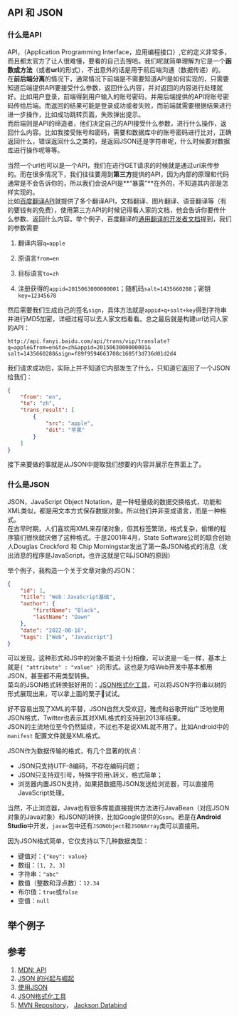 ## API 和 JSON

### 什么是API

API，（Application Programming Interface，应用编程接口）,它的定义非常多，而且都太官方了让人很难懂，要看的自己去搜哈。我们呢就简单理解为它是一个**函数或方法**（或者**url**的形式），不出意外的话是用于前后端沟通（数据传递）的。  
在**前后端分离**的情况下，通常情况下前端是不需要知道API是如何实现的，只需要知道后端提供API要接受什么参数，返回什么内容，并对返回的内容进行处理就好。比如用户登录，前端得到用户输入的账号密码，并用后端提供的API将账号密码传给后端。而返回的结果可能是登录成功或者失败，而前端就需要根据结果进行进一步操作，比如成功跳转页面，失败弹出提示。  
而后端则是API的缔造者，他们决定自己的API接受什么参数，进行什么操作，返回什么内容。比如我接受账号和密码，需要和数据库中的账号密码进行比对，正确返回什么，错误返回什么之类的，是返回JSON还是字符串呢，什么时候要对数据库进行操作呢等等。

当然一个url也可以是一个API，我们在进行GET请求的时候就是通过url来传参的。而在很多情况下，我们往往要用到**第三方**提供的API，因为内部的原理和代码通常是不会告诉你的，所以我们会说API是**“暴露”**在外的，不知道其内部是怎样实现的。  
比如[百度翻译API](https://fanyi-api.baidu.com)就提供了多个翻译API，文档翻译、图片翻译、语音翻译等（有的要钱有的免费），使用第三方API的时候记得看人家的文档，他会告诉你要传什么参数、返回什么内容。举个例子，百度翻译的[通用翻译的开发者文档](https://fanyi-api.baidu.com/doc/21)提到，我们的参数需要

1. 翻译内容`q=apple`

2. 原语言`from=en`

3. 目标语言`to=zh`

4. 注册获得的`appid=2015063000000001`；随机码`salt=1435660288`；密钥`key=12345678`

然后需要我们生成自己的签名`sign`，具体方法就是`appid+q+salt+key`得到字符串并进行MD5加密，详细过程可以去人家文档看看。总之最后就是构建url访问人家的API：

```
http://api.fanyi.baidu.com/api/trans/vip/translate?
q=apple&from=en&to=zh&appid=2015063000000001&
salt=1435660288&sign=f89f9594663708c1605f3d736d01d2d4
```

我们请求成功后，实际上并不知道它内部发生了什么，只知道它返回了一个JSON给我们：

```json
{
    "from": "en",
    "to": "zh",
    "trans_result": [
        {
            "src": "apple",
            "dst": "苹果"
        }
    ]
}
```

接下来要做的事就是从JSON中提取我们想要的内容并展示在界面上了。

### 什么是JSON

JSON，JavaScript Object Notation，是一种轻量级的数据交换格式，功能和XML类似，都是用文本方式保存数据对象。所以他们并非变成语言，而是一种格式。  
在古早时期，人们喜欢用XML来存储对象，但其标签繁琐，格式复杂，偷懒的程序猿们很快就厌倦了这种格式。于是2001年4月，State Software公司的联合创始人Douglas Crockford 和 Chip Morningstar发出了第一条JSON格式的消息（发出消息的程序是JavaScript，也许这就是它叫JSON的原因）

举个例子，我构造一个关于文章对象的JSON：

```json
{
    "id": 1,
    "title": "Web：JavaScript基础",
    "author": {
        "firstName": "Black",
        "lastName": "Dawn"
    },
    "date": "2022-08-16",
    "tags": ["Web", "JavaScript"]
}
```

可以发现，这种形式和JS中的对象不能说十分相像，可以说是一毛一样，基本上就是`{ "attribute" : "value" }`的形式。这也是为啥Web开发中基本都用JSON，甚至都不用类型转换。  
菜鸟的JSON格式转换挺好用的：[JSON格式化工具](https://c.runoob.com/front-end/53/)，可以将JSON字符串以树的形式展现出来，可以拿上面的栗子🌰试试。  

好不容易出现了XML的平替，JSON自然大受欢迎，雅虎和谷歌开始广泛地使用JSON格式，Twitter也表示其对XML格式的支持到2013年结束。  
JSON的主流地位至今仍然延续，不过也不是说XML就不用了。比如Android中的 `manifest` 配置文件就是XML格式。

JSON作为数据传输的格式，有几个显著的优点：

- JSON只支持UTF-8编码，不存在编码问题；
- JSON只支持双引号，特殊字符用`\`转义，格式简单；
- 浏览器内置JSON支持，如果把数据用JSON发送给浏览器，可以直接用JavaScript处理。

当然，不止浏览器，Java也有很多库能直接提供方法进行JavaBean（对应JSON对象的Java对象）和JSON的转换，比如Google提供的`Gson`。若是在**Android Studio**中开发，`javax`包中还有`JSONObject`和`JSONArray`类可以直接用。

因为JSON格式简单，它仅支持以下几种数据类型：

- 键值对：`{"key": value}`
- 数组：`[1, 2, 3]`
- 字符串：`"abc"`
- 数值（整数和浮点数）：`12.34`
- 布尔值：`true`或`false`
- 空值：`null`

## 举个例子

## 参考

1. [MDN: API](https://developer.mozilla.org/zh-CN/docs/Glossary/API)
2. [JSON 的兴起与崛起](https://zhuanlan.zhihu.com/p/54824115)
3. [使用JSON](https://www.liaoxuefeng.com/wiki/1252599548343744/1320418650619938)
4. [JSON格式化工具](https://c.runoob.com/front-end/53/)
5. [MVN Repository](https://mvnrepository.com/)， [Jackson Databind](https://mvnrepository.com/artifact/com.fasterxml.jackson.core/jackson-databind)
